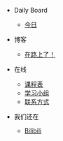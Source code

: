 - Daily Board
  - [今日](db/dbtoday.md)
  
- 博客
  - [在路上了！](/)
  
- 在线
  - [课程表](nsonline/timetable2021.md)
  - [学习小组](nsonline/studygroups.md)
  - [联系方式](nsonline/contactform.md)

- 我们还在
  - [Bilibili](https://m.bilibili.com/space/1668916597)